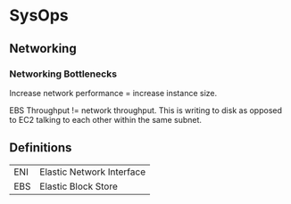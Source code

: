 # SysOps

## Networking

### Networking Bottlenecks

Increase network performance = increase instance size.

EBS Throughput != network throughput. This is writing to disk as opposed to EC2 talking to each other within the same subnet.

## Definitions

|			|									|
|		---	|								---	|
| ENI		| Elastic Network Interface			|
| EBS	 	| Elastic Block Store				|

